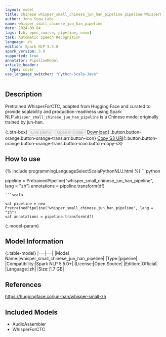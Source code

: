 ```yaml
---
layout: model
title: Chinese whisper_small_chinese_jun_han_pipeline pipeline WhisperForCTC from jun-han
author: John Snow Labs
name: whisper_small_chinese_jun_han_pipeline
date: 2024-09-04
tags: [zh, open_source, pipeline, onnx]
task: Automatic Speech Recognition
language: zh
edition: Spark NLP 5.5.0
spark_version: 3.0
supported: true
annotator: PipelineModel
article_header:
  type: cover
use_language_switcher: "Python-Scala-Java"
---
```


## Description

Pretrained WhisperForCTC, adapted from Hugging Face and curated to provide scalability and production-readiness using Spark NLP.`whisper_small_chinese_jun_han_pipeline` is a Chinese model originally trained by jun-han.

{:.btn-box}
<button class="button button-orange" disabled>Live Demo</button>
<button class="button button-orange" disabled>Open in Colab</button>
[Download](https://s3.amazonaws.com/auxdata.johnsnowlabs.com/public/models/whisper_small_chinese_jun_han_pipeline_zh_5.5.0_3.0_1725430680551.zip){:.button.button-orange.button-orange-trans.arr.button-icon}
[Copy S3 URI](s3://auxdata.johnsnowlabs.com/public/models/whisper_small_chinese_jun_han_pipeline_zh_5.5.0_3.0_1725430680551.zip){:.button.button-orange.button-orange-trans.button-icon.button-copy-s3}

## How to use



<div class="tabs-box" markdown="1">
{% include programmingLanguageSelectScalaPythonNLU.html %}
```python

pipeline = PretrainedPipeline("whisper_small_chinese_jun_han_pipeline", lang = "zh")
annotations =  pipeline.transform(df)   

```
```scala

val pipeline = new PretrainedPipeline("whisper_small_chinese_jun_han_pipeline", lang = "zh")
val annotations = pipeline.transform(df)

```
</div>

{:.model-param}
## Model Information

{:.table-model}
|---|---|
|Model Name:|whisper_small_chinese_jun_han_pipeline|
|Type:|pipeline|
|Compatibility:|Spark NLP 5.5.0+|
|License:|Open Source|
|Edition:|Official|
|Language:|zh|
|Size:|1.7 GB|

## References

https://huggingface.co/jun-han/whisper-small-zh

## Included Models

- AudioAssembler
- WhisperForCTC